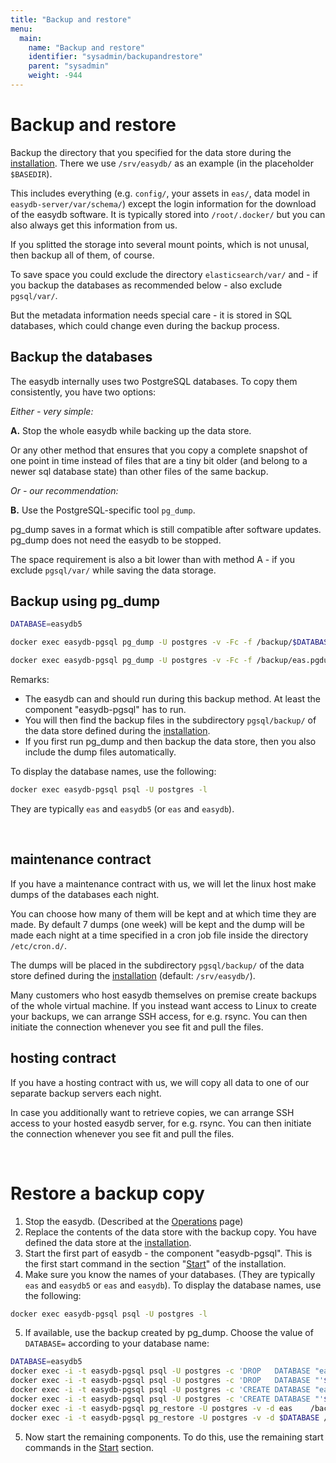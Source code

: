 ```yaml
---
title: "Backup and restore"
menu:
  main:
    name: "Backup and restore"
    identifier: "sysadmin/backupandrestore"
    parent: "sysadmin"
    weight: -944
---
```


# Backup and restore

Backup the directory that you specified for the data store during the [installation](../installation/#mount). There we use `/srv/easydb/` as an example (in the placeholder `$BASEDIR`).

This includes everything (e.g. `config/`, your assets in `eas/`, data model in `easydb-server/var/schema/`) except the login information for the download of the easydb software. It is typically stored into `/root/.docker/` but you can also always get this information from us.

If you splitted the storage into several mount points, which is not unusal, then backup all of them, of course.

To save space you could exclude the directory `elasticsearch/var/` and - if you backup the databases as recommended below - also exclude `pgsql/var/`.

But the metadata information needs special care - it is stored in SQL databases, which could change even during the backup process.

## Backup the databases

The easydb internally uses two PostgreSQL databases. To copy them consistently, you have two options:

_Either - very simple:_

__A.__ Stop the whole easydb while backing up the data store.

Or any other method that ensures that you copy a complete snapshot of one point in time instead of files that are a tiny bit older (and belong to a newer sql database state) than other files of the same backup.

_Or - our recommendation:_

__B.__ Use the PostgreSQL-specific tool `pg_dump`.

pg_dump saves in a format which is still compatible after software updates. pg_dump does not need the easydb to be stopped.

The space requirement is also a bit lower than with method A - if you exclude `pgsql/var/` while saving the data storage.

## Backup using pg_dump

```bash
DATABASE=easydb5

docker exec easydb-pgsql pg_dump -U postgres -v -Fc -f /backup/$DATABASE.pgdump $DATABASE

docker exec easydb-pgsql pg_dump -U postgres -v -Fc -f /backup/eas.pgdump eas
```

Remarks:

- The easydb can and should run during this backup method. At least the component "easydb-pgsql" has to run.
- You will then find the backup files in the subdirectory `pgsql/backup/` of the data store defined during the [installation](../installation/#mount).
- If you first run pg_dump and then backup the data store, then you also include the dump files automatically.

To display the database names, use the following:

```bash
docker exec easydb-pgsql psql -U postgres -l
```

They are typically `eas` and `easydb5` (or `eas` and `easydb`).

&nbsp;

## maintenance contract

If you have a maintenance contract with us, we will let the linux host make dumps of the databases each night.

You can choose how many of them will be kept and at which time they are made. By default 7 dumps (one week) will be kept and the dump will be made each night at a time specified in a cron job file inside the directory `/etc/cron.d/`.

The dumps will be placed in the subdirectory `pgsql/backup/` of the data store defined during the [installation](../installation/#mount) (default: `/srv/easydb/`).

Many customers who host easydb themselves on premise create backups of the whole virtual machine. If you instead want access to Linux to create your backups, we can arrange SSH access, for e.g. rsync. You can then initiate the connection whenever you see fit and pull the files.

## hosting contract

If you have a hosting contract with us, we will copy all data to one of our separate backup servers each night.

In case you additionally want to retrieve copies, we can arrange SSH access to your hosted easydb server, for e.g. rsync. You can then initiate the connection whenever you see fit and pull the files.

&nbsp;

# Restore a backup copy

1. Stop the easydb. (Described at the [Operations](/en/sysadmin/operations/#stop) page)
2. Replace the contents of the data store with the backup copy. You have defined the data store at the [installation](../installation/#mount).
3. Start the first part of easydb - the component "easydb-pgsql". This is the first start command in the section "[Start](../installation#start)" of the installation.
4. Make sure you know the names of your databases. (They are typically `eas` and `easydb5` or `eas` and `easydb`).  To display the database names, use the following:

```bash
docker exec easydb-pgsql psql -U postgres -l
```

5. If available, use the backup created by pg_dump. Choose the value of `DATABASE=` according to your database name:

```bash
DATABASE=easydb5
docker exec -i -t easydb-pgsql psql -U postgres -c 'DROP   DATABASE "eas"'
docker exec -i -t easydb-pgsql psql -U postgres -c 'DROP   DATABASE "'$DATABASE'"'
docker exec -i -t easydb-pgsql psql -U postgres -c 'CREATE DATABASE "eas"'
docker exec -i -t easydb-pgsql psql -U postgres -c 'CREATE DATABASE "'$DATABASE'"'
docker exec -i -t easydb-pgsql pg_restore -U postgres -v -d eas    /backup/eas.pgdump
docker exec -i -t easydb-pgsql pg_restore -U postgres -v -d $DATABASE /backup/$DATABASE.pgdump
```

5. Now start the remaining components. To do this, use the remaining start commands in the [Start](../installation#start) section.
